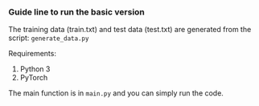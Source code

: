 ### Guide line to run the basic version

The training data (train.txt) and test data (test.txt) are generated from the script: `generate_data.py`  

Requirements:
1. Python 3
2. PyTorch

The main function is in `main.py` and you can simply run the code.


